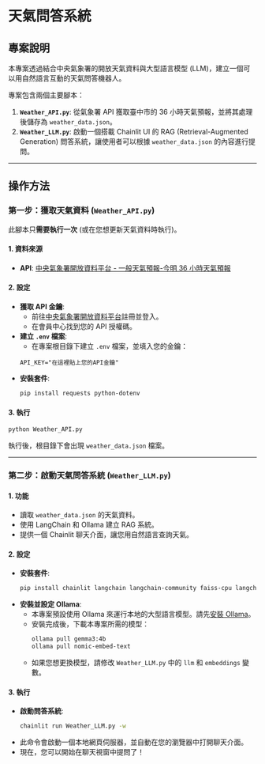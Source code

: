 # 天氣問答系統

## 專案說明

本專案透過結合中央氣象署的開放天氣資料與大型語言模型 (LLM)，建立一個可以用自然語言互動的天氣問答機器人。

專案包含兩個主要腳本：

1.  **`Weather_API.py`**: 從氣象署 API 獲取臺中市的 36 小時天氣預報，並將其處理後儲存為 `weather_data.json`。
2.  **`Weather_LLM.py`**: 啟動一個搭載 Chainlit UI 的 RAG (Retrieval-Augmented Generation) 問答系統，讓使用者可以根據 `weather_data.json` 的內容進行提問。

---

## 操作方法

### 第一步：獲取天氣資料 (`Weather_API.py`)

此腳本只**需要執行一次** (或在您想更新天氣資料時執行)。

#### 1. 資料來源

-   **API**: [中央氣象署開放資料平台 - 一般天氣預報-今明 36 小時天氣預報](https://opendata.cwa.gov.tw/dataset/forecast/F-C0032-001)

#### 2. 設定

-   **獲取 API 金鑰**:
    -   前往[中央氣象署開放資料平台](https://opendata.cwa.gov.tw/)註冊並登入。
    -   在會員中心找到您的 API 授權碼。
-   **建立 `.env` 檔案**:
    -   在專案根目錄下建立 `.env` 檔案，並填入您的金鑰：
      ```
      API_KEY="在這裡貼上您的API金鑰"
      ```
-   **安裝套件**:
    ```bash
    pip install requests python-dotenv
    ```

#### 3. 執行

```bash
python Weather_API.py
```
執行後，根目錄下會出現 `weather_data.json` 檔案。

---

### 第二步：啟動天氣問答系統 (`Weather_LLM.py`)

#### 1. 功能

-   讀取 `weather_data.json` 的天氣資料。
-   使用 LangChain 和 Ollama 建立 RAG 系統。
-   提供一個 Chainlit 聊天介面，讓您用自然語言查詢天氣。

#### 2. 設定

-   **安裝套件**:
    ```bash
    pip install chainlit langchain langchain-community faiss-cpu langchain-ollama
    ```
-   **安裝並設定 Ollama**:
    -   本專案預設使用 Ollama 來運行本地的大型語言模型。請先[安裝 Ollama](https://ollama.com/)。
    -   安裝完成後，下載本專案所需的模型：
        ```bash
        ollama pull gemma3:4b
        ollama pull nomic-embed-text
        ```
    -   如果您想更換模型，請修改 `Weather_LLM.py` 中的 `llm` 和 `embeddings` 變數。

#### 3. 執行

-   **啟動問答系統**:
    ```bash
    chainlit run Weather_LLM.py -w
    ```
-   此命令會啟動一個本地網頁伺服器，並自動在您的瀏覽器中打開聊天介面。
-   現在，您可以開始在聊天視窗中提問了！
